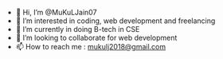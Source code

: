 - 👋 Hi, I’m @MuKuLJain07
- 👀 I’m interested in coding, web development and freelancing
- 🌱 I’m currently in doing B-tech in CSE
- 💞️ I’m looking to collaborate for web development
- 📫 How to reach me : mukulj2018@gmail.com

